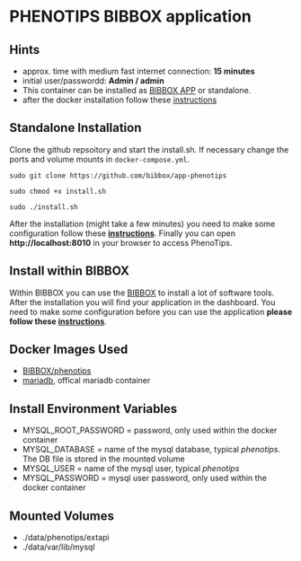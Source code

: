 # PHENOTIPS BIBBOX application

## Hints
* approx. time with medium fast internet connection: **15 minutes**
* initial user/passwordd: **Admin / admin**
* This container can be installed as [BIBBOX APP](https://bibbox.readthedocs.io/en/latest/ "BIBBOX") or standalone. 
* after the docker installation follow these [instructions](NSTALL-APP.md)

## Standalone Installation

Clone the github repsoitory and start the install.sh. If necessary change the ports and volume mounts in `docker-compose.yml`.  

`sudo git clone https://github.com/bibbox/app-phenotips`

`sudo chmod +x install.sh`

`sudo ./install.sh`


After the installation (might take a few minutes) you need to make some configuration follow these **[instructions](INSTALL-APP.md)**. Finally you can open **http://localhost:8010** in your browser to access PhenoTips.

## Install within BIBBOX

Within BIBBOX you can use the [BIBBOX](https://bibbox.readthedocs.io/en/latest/ "BIBBOX") to install a lot of software tools. After the installation you will find your application in the dashboard. You need to make some configuration before you can use the application **please follow these [instructions](INSTALL-APP.md)**.

## Docker Images Used
 * [BIBBOX/phenotips](https://hub.docker.com/r/bibbox/phenotips/) 
 * [mariadb](https://hub.docker.com/_/mariadb), offical mariadb container

 
## Install Environment Variables
  * MYSQL_ROOT_PASSWORD = password, only used within the docker container
  * MYSQL_DATABASE = name of the mysql database, typical *phenotips*. The DB file is stored in the mounted volume
  * MYSQL_USER = name of the mysql user, typical *phenotips*
  * MYSQL_PASSWORD = mysql user password, only used within the docker container

## Mounted Volumes
* ./data/phenotips/extapi
* ./data/var/lib/mysql

